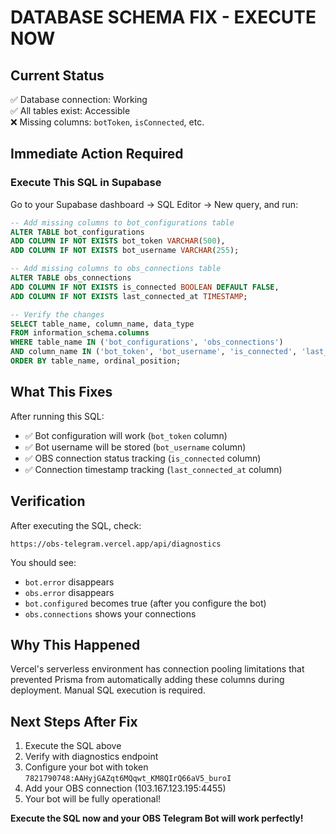 # DATABASE SCHEMA FIX - EXECUTE NOW

## Current Status
✅ Database connection: Working  
✅ All tables exist: Accessible  
❌ Missing columns: `botToken`, `isConnected`, etc.  

## Immediate Action Required

### Execute This SQL in Supabase

Go to your Supabase dashboard → SQL Editor → New query, and run:

```sql
-- Add missing columns to bot_configurations table
ALTER TABLE bot_configurations 
ADD COLUMN IF NOT EXISTS bot_token VARCHAR(500),
ADD COLUMN IF NOT EXISTS bot_username VARCHAR(255);

-- Add missing columns to obs_connections table
ALTER TABLE obs_connections 
ADD COLUMN IF NOT EXISTS is_connected BOOLEAN DEFAULT FALSE,
ADD COLUMN IF NOT EXISTS last_connected_at TIMESTAMP;

-- Verify the changes
SELECT table_name, column_name, data_type 
FROM information_schema.columns 
WHERE table_name IN ('bot_configurations', 'obs_connections')
AND column_name IN ('bot_token', 'bot_username', 'is_connected', 'last_connected_at')
ORDER BY table_name, ordinal_position;
```

## What This Fixes

After running this SQL:
- ✅ Bot configuration will work (`bot_token` column)
- ✅ Bot username will be stored (`bot_username` column)
- ✅ OBS connection status tracking (`is_connected` column)
- ✅ Connection timestamp tracking (`last_connected_at` column)

## Verification

After executing the SQL, check:
```
https://obs-telegram.vercel.app/api/diagnostics
```

You should see:
- `bot.error` disappears
- `obs.error` disappears
- `bot.configured` becomes true (after you configure the bot)
- `obs.connections` shows your connections

## Why This Happened

Vercel's serverless environment has connection pooling limitations that prevented Prisma from automatically adding these columns during deployment. Manual SQL execution is required.

## Next Steps After Fix

1. Execute the SQL above
2. Verify with diagnostics endpoint
3. Configure your bot with token `7821790748:AAHyjGAZqt6MQqwt_KM8QIrQ66aV5_buroI`
4. Add your OBS connection (103.167.123.195:4455)
5. Your bot will be fully operational!

**Execute the SQL now and your OBS Telegram Bot will work perfectly!**